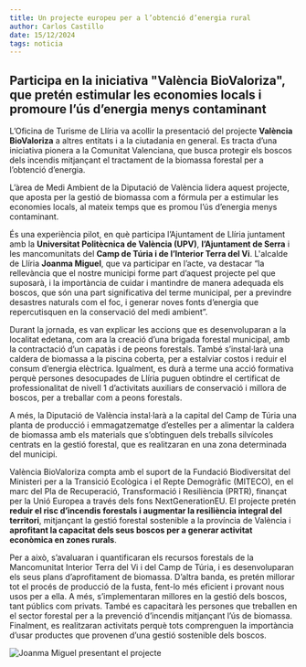 ```yaml
---
title: Un projecte europeu per a l’obtenció d’energia rural
author: Carlos Castillo
date: 15/12/2024
tags: noticia
---
```


## Participa en la iniciativa "València BioValoriza", que pretén estimular les economies locals i promoure l’ús d’energia menys contaminant

L’Oficina de Turisme de Llíria va acollir la presentació del projecte **València BioValoriza** a altres entitats i a la ciutadania en general. Es tracta d’una iniciativa pionera a la Comunitat Valenciana, que busca protegir els boscos dels incendis mitjançant el tractament de la biomassa forestal per a l’obtenció d’energia.

L’àrea de Medi Ambient de la Diputació de València lidera aquest projecte, que aposta per la gestió de biomassa com a fórmula per a estimular les economies locals, al mateix temps que es promou l’ús d’energia menys contaminant.

És una experiència pilot, en què participa l’Ajuntament de Llíria juntament amb la **Universitat Politècnica de València (UPV)**, **l’Ajuntament de Serra** i les mancomunitats del **Camp de Túria i de l’Interior Terra del Vi**. L'alcalde de Llíria **Joanma Miguel**, que va participar en l’acte, va destacar “la rellevància que el nostre municipi forme part d’aquest projecte pel que suposarà, i la importància de cuidar i mantindre de manera adequada els boscos, que són una part significativa del terme municipal, per a previndre desastres naturals com el foc, i generar noves fonts d’energia que repercutisquen en la conservació del medi ambient”.

Durant la jornada, es van explicar les accions que es desenvoluparan a la localitat edetana, com ara la creació d’una brigada forestal municipal, amb la contractació d’un capatàs i de peons forestals. També s’instal·larà una caldera de biomassa a la piscina coberta, per a estalviar costos i reduir el consum d’energia elèctrica. Igualment, es durà a terme una acció formativa perquè persones desocupades de Llíria puguen obtindre el certificat de professionalitat de nivell 1 d’activitats auxiliars de conservació i millora de boscos, per a treballar com a peons forestals. 

A més, la Diputació de València instal·larà a la capital del Camp de Túria una planta de producció i emmagatzematge d’estelles per a alimentar la caldera de biomassa amb els materials que s’obtinguen dels treballs silvícoles centrats en la gestió forestal, que es realitzaran en una zona determinada del municipi.

València BioValoriza compta amb el suport de la Fundació Biodiversitat del Ministeri per a la Transició Ecològica i el Repte Demogràfic (MITECO), en el marc del Pla de Recuperació, Transformació i Resiliència (PRTR), finançat per la Unió Europea a través dels fons NextGenerationEU. El projecte pretén **reduir el risc d’incendis forestals i augmentar la resiliència integral del territori**, mitjançant la gestió forestal sostenible a la província de València i **aprofitant la capacitat dels seus boscos per a generar activitat econòmica en zones rurals**.

Per a això, s’avaluaran i quantificaran els recursos forestals de la Mancomunitat Interior Terra del Vi i del Camp de Túria, i es desenvoluparan els seus plans d’aprofitament de biomassa. D’altra banda, es pretén millorar tot el procés de producció de la fusta, fent-lo més eficient i provant nous usos per a ella. A més, s’implementaran millores en la gestió dels boscos, tant públics com privats. També es capacitarà les persones que treballen en el sector forestal per a la prevenció d’incendis mitjançant l’ús de biomassa. Finalment, es realitzaran activitats perquè tots comprenguen la importància d’usar productes que provenen d’una gestió sostenible dels boscos.

![Joanma Miguel presentant el projecte](/assets/continguts/recursos/20241215-Presentación-Valencia-Biovaloriza.jpg "Joanma Miguel presentant el projecte")
